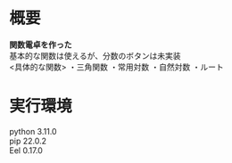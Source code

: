 # 概要
<strong>関数電卓を作った</strong> <br>
基本的な関数は使えるが、分数のボタンは未実装 <br>
<具体的な関数>
・三角関数
・常用対数
・自然対数
・ルート

# 実行環境
python 3.11.0 <br>
pip 22.0.2 <br>
Eel 0.17.0 <br>